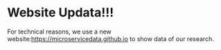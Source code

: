 # Website Updata!!!

For technical reasons, we use a new website:https://microservicedata.github.io to show data of our research.
